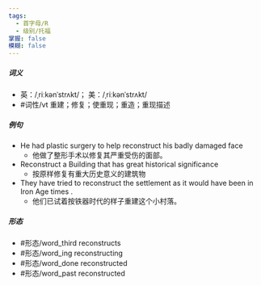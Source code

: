 ```yaml
---
tags:
  - 首字母/R
  - 级别/托福
掌握: false
模糊: false
---
```

##### 词义
- 英：/ˌriːkənˈstrʌkt/； 美：/ˌriːkənˈstrʌkt/
- #词性/vt  重建；修复；使重现；重造；重现描述
##### 例句
- He had plastic surgery to help reconstruct his badly damaged face
	- 他做了整形手术以修复其严重受伤的面部。
- Reconstruct a Building that has great historical significance
	- 按原样修复有重大历史意义的建筑物
- They have tried to reconstruct the settlement as it would have been in Iron Age times .
	- 他们已试着按铁器时代的样子重建这个小村落。
##### 形态
- #形态/word_third reconstructs
- #形态/word_ing reconstructing
- #形态/word_done reconstructed
- #形态/word_past reconstructed
